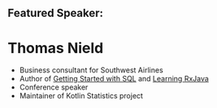 ## Featured Speaker: 


# Thomas Nield
* Business consultant for Southwest Airlines
* Author of <u>Getting Started with SQL</u> and <u>Learning RxJava</u>
* Conference speaker
* Maintainer of Kotlin Statistics project

